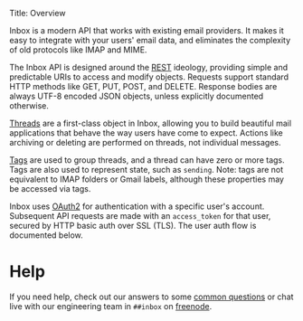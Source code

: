 Title:   Overview

Inbox is a modern API that works with existing email providers. It makes it easy to integrate with your users' email data, and eliminates the complexity of old protocols like IMAP and MIME.

The Inbox API is designed around the [REST](http://en.wikipedia.org/wiki/Representational_State_Transfer) ideology, providing simple and predictable URIs to access and modify objects. Requests support standard HTTP methods like GET, PUT, POST, and DELETE. Response bodies are always UTF-8 encoded JSON objects, unless explicitly documented otherwise.

[Threads](#threads) are a first-class object in Inbox, allowing you to build beautiful mail applications that behave the way users have come to expect. Actions like archiving or deleting are performed on threads, not individual messages.

[Tags](#tags) are used to group threads, and a thread can have zero or more tags. Tags are also used to represent state, such as `sending`. Note: tags are not equivalent to IMAP folders or Gmail labels, although these properties may be accessed via tags.

Inbox uses [OAuth2](http://oauth.net/documentation/getting-started/) for authentication with a specific user's account. Subsequent API requests are made with an `access_token` for that user, secured by HTTP basic auth over SSL (TLS). The user auth flow is documented below.

# Help

If you need help, check out our answers to some [common questions](#FAQ) or chat live with our engineering team in `##inbox` on [freenode](http://webchat.freenode.net/).
